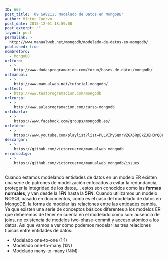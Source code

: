```yaml
---
ID: 666
post_title: '09 &#8211; Modelado de Datos en MongoDB'
author: Víctor Cuervo
post_date: 2015-12-01 18:59:00
post_excerpt: ""
layout: post
permalink: >
  http://www.manualweb.net/mongodb/modelado-de-datos-en-mongodb/
published: true
nombreforo:
  - MongoDB
urlforo:
  - >
    http://www.dudasprogramacion.com/forum/bases-de-datos/mongodb/
urlmanual:
  - >
    http://www.manualweb.net/tutorial-mongodb/
urltest:
  - http://www.testprogramacion.com/mongodb
urlcurso:
  - >
    http://www.aulaprogramacion.com/curso-mongodb
urlcharla:
  - >
    https://www.facebook.com/groups/mongodb.es/
urlvideo:
  - >
    https://www.youtube.com/playlist?list=PLLVIhySQmrVZGA6RpEkZJEH3rQOrHbi_c
descargar:
  - >
    https://github.com/victorcuervo/manualweb_mongodb
errorcodigo:
  - >
    https://github.com/victorcuervo/manualweb_mongodb/issues
---
```

Cuando estamos modelando entidades de datos en un modelo ER existen una serie de patrones de modelización enfocados a evitar la redundancia, proteger la integridad de los datos,... estos son conocidos como las **formas normales**, y van desde la **1FN** hasta la **5FN**. Cuando utilizamos un modelo NOSQL basado en documentos, como es el caso del modelado de datos en [MongoDB][1], la forma de modelar las relaciones entre las entidades cambia. Ya que existen una serie de conceptos básicos diferentes a los modelos ER que deberemos de tener en cuenta en el modelado como son: ausencia de joins, no existencia de modelos two-phase-commit y acceso atómico a los datos. Así que vamos a ver cómo podemos modelar las tres relaciones típicas entre entidades de datos: 
*   Modelado one-to-one (1:1)
*   Modelado one-to-many (1:N)
*   Modelado many-to-many (N:M)

 [1]: http://www.manualweb.net/tutorial-mongodb/